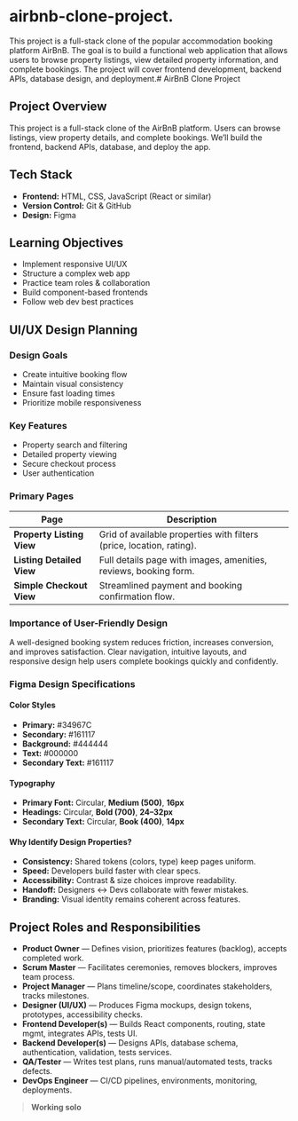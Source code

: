 # airbnb-clone-project.
This project is a full-stack clone of the popular accommodation booking platform AirBnB. The goal is to build a functional web application that allows users to browse property listings, view detailed property information, and complete bookings. The project will cover frontend development, backend APIs, database design, and deployment.# AirBnB Clone Project

## Project Overview
This project is a full-stack clone of the AirBnB platform. Users can browse listings, view property details, and complete bookings. We’ll build the frontend, backend APIs, database, and deploy the app.

## Tech Stack
- **Frontend:** HTML, CSS, JavaScript (React or similar)
- **Version Control:** Git & GitHub
- **Design:** Figma

## Learning Objectives
- Implement responsive UI/UX
- Structure a complex web app
- Practice team roles & collaboration
- Build component-based frontends
- Follow web dev best practices
## UI/UX Design Planning

### Design Goals
- Create intuitive booking flow
- Maintain visual consistency
- Ensure fast loading times
- Prioritize mobile responsiveness

### Key Features
- Property search and filtering
- Detailed property viewing
- Secure checkout process
- User authentication

### Primary Pages

| Page                   | Description                                                        |
|------------------------|--------------------------------------------------------------------|
| **Property Listing View** | Grid of available properties with filters (price, location, rating). |
| **Listing Detailed View** | Full details page with images, amenities, reviews, booking form.     |
| **Simple Checkout View**  | Streamlined payment and booking confirmation flow.                 |

### Importance of User-Friendly Design
A well-designed booking system reduces friction, increases conversion, and improves satisfaction. Clear navigation, intuitive layouts, and responsive design help users complete bookings quickly and confidently.
### Figma Design Specifications

#### Color Styles
- **Primary:** #34967C
- **Secondary:** #161117
- **Background:** #444444
- **Text:** #000000
- **Secondary Text:** #161117

#### Typography
- **Primary Font:** Circular, **Medium (500)**, **16px**
- **Headings:** Circular, **Bold (700)**, **24–32px**
- **Secondary Text:** Circular, **Book (400)**, **14px**

#### Why Identify Design Properties?
- **Consistency:** Shared tokens (colors, type) keep pages uniform.
- **Speed:** Developers build faster with clear specs.
- **Accessibility:** Contrast & size choices improve readability.
- **Handoff:** Designers ↔ Devs collaborate with fewer mistakes.
- **Branding:** Visual identity remains coherent across features.

## Project Roles and Responsibilities

- **Product Owner** — Defines vision, prioritizes features (backlog), accepts completed work.
- **Scrum Master** — Facilitates ceremonies, removes blockers, improves team process.
- **Project Manager** — Plans timeline/scope, coordinates stakeholders, tracks milestones.
- **Designer (UI/UX)** — Produces Figma mockups, design tokens, prototypes, accessibility checks.
- **Frontend Developer(s)** — Builds React components, routing, state mgmt, integrates APIs, tests UI.
- **Backend Developer(s)** — Designs APIs, database schema, authentication, validation, tests services.
- **QA/Tester** — Writes test plans, runs manual/automated tests, tracks defects.
- **DevOps Engineer** — CI/CD pipelines, environments, monitoring, deployments.

> **Working solo**

